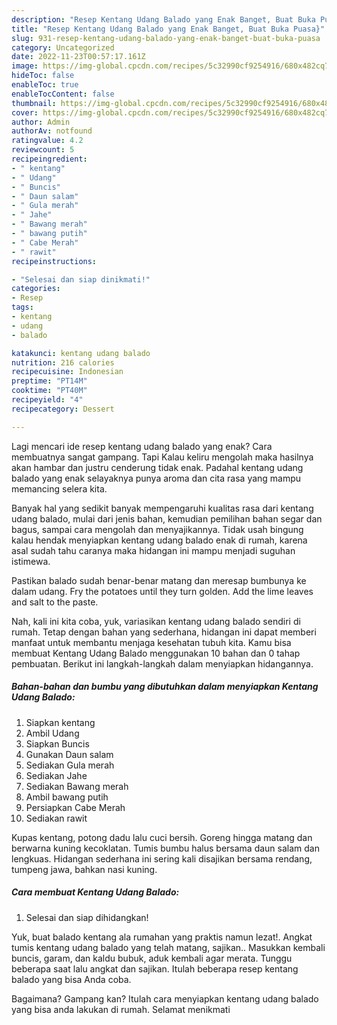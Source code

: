 ```yaml
---
description: "Resep Kentang Udang Balado yang Enak Banget, Buat Buka Puasa}"
title: "Resep Kentang Udang Balado yang Enak Banget, Buat Buka Puasa}"
slug: 931-resep-kentang-udang-balado-yang-enak-banget-buat-buka-puasa
category: Uncategorized
date: 2022-11-23T00:57:17.161Z
image: https://img-global.cpcdn.com/recipes/5c32990cf9254916/680x482cq70/kentang-udang-balado-foto-resep-utama.jpg
hideToc: false
enableToc: true
enableTocContent: false
thumbnail: https://img-global.cpcdn.com/recipes/5c32990cf9254916/680x482cq70/kentang-udang-balado-foto-resep-utama.jpg
cover: https://img-global.cpcdn.com/recipes/5c32990cf9254916/680x482cq70/kentang-udang-balado-foto-resep-utama.jpg
author: Admin
authorAv: notfound
ratingvalue: 4.2
reviewcount: 5
recipeingredient:
- " kentang"
- " Udang"
- " Buncis"
- " Daun salam"
- " Gula merah"
- " Jahe"
- " Bawang merah"
- " bawang putih"
- " Cabe Merah"
- " rawit"
recipeinstructions:

- "Selesai dan siap dinikmati!"
categories:
- Resep
tags:
- kentang
- udang
- balado

katakunci: kentang udang balado 
nutrition: 216 calories
recipecuisine: Indonesian
preptime: "PT14M"
cooktime: "PT40M"
recipeyield: "4"
recipecategory: Dessert

---
```



Lagi mencari ide resep kentang udang balado yang enak? Cara membuatnya sangat gampang. Tapi Kalau keliru mengolah maka hasilnya akan hambar dan justru cenderung tidak enak. Padahal kentang udang balado yang enak selayaknya punya aroma dan cita rasa yang mampu memancing selera kita.


Banyak hal yang sedikit banyak mempengaruhi kualitas rasa dari kentang udang balado, mulai dari jenis bahan, kemudian pemilihan bahan segar dan bagus, sampai cara mengolah dan menyajikannya. Tidak usah bingung kalau hendak menyiapkan kentang udang balado enak di rumah, karena asal sudah tahu caranya maka hidangan ini mampu menjadi suguhan istimewa.

Pastikan balado sudah benar-benar matang dan meresap bumbunya ke dalam udang. Fry the potatoes until they turn golden. Add the lime leaves and salt to the paste.


Nah, kali ini kita coba, yuk, variasikan kentang udang balado sendiri di rumah. Tetap dengan bahan yang sederhana, hidangan ini dapat memberi manfaat untuk membantu menjaga kesehatan tubuh kita. Kamu bisa membuat Kentang Udang Balado menggunakan 10 bahan dan 0 tahap pembuatan. Berikut ini langkah-langkah dalam menyiapkan hidangannya.

<!--inarticleads1-->

##### Bahan-bahan dan bumbu yang dibutuhkan dalam menyiapkan Kentang Udang Balado:

1. Siapkan  kentang
1. Ambil  Udang
1. Siapkan  Buncis
1. Gunakan  Daun salam
1. Sediakan  Gula merah
1. Sediakan  Jahe
1. Sediakan  Bawang merah
1. Ambil  bawang putih
1. Persiapkan  Cabe Merah
1. Sediakan  rawit


Kupas kentang, potong dadu lalu cuci bersih. Goreng hingga matang dan berwarna kuning kecoklatan. Tumis bumbu halus bersama daun salam dan lengkuas. Hidangan sederhana ini sering kali disajikan bersama rendang, tumpeng jawa, bahkan nasi kuning. 

<!--inarticleads2-->

##### Cara membuat Kentang Udang Balado:


1. Selesai dan siap dihidangkan!

Yuk, buat balado kentang ala rumahan yang praktis namun lezat!. Angkat tumis kentang udang balado yang telah matang, sajikan.. Masukkan kembali buncis, garam, dan kaldu bubuk, aduk kembali agar merata. Tunggu beberapa saat lalu angkat dan sajikan. Itulah beberapa resep kentang balado yang bisa Anda coba. 

Bagaimana? Gampang kan? Itulah cara menyiapkan kentang udang balado yang bisa anda lakukan di rumah. Selamat menikmati
